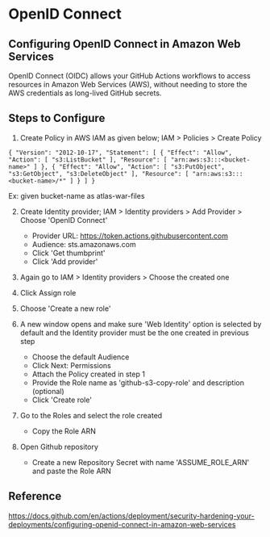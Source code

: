 # OpenID Connect

## Configuring OpenID Connect in Amazon Web Services

OpenID Connect (OIDC) allows your GitHub Actions workflows to access resources in Amazon Web Services (AWS), without needing to store the AWS credentials as long-lived GitHub secrets.

## Steps to Configure

1. Create Policy in AWS IAM as given below; IAM > Policies > Create Policy

`{ "Version": "2012-10-17", "Statement": [ { "Effect": "Allow", "Action": [ "s3:ListBucket" ], "Resource": [ "arn:aws:s3:::<bucket-name>" ] }, { "Effect": "Allow", "Action": [ "s3:PutObject", "s3:GetObject", "s3:DeleteObject" ], "Resource": [ "arn:aws:s3:::<bucket-name>/*" ] } ] }`

Ex: given bucket-name as atlas-war-files

2. Create Identity provider; IAM > Identity providers > Add Provider > Choose 'OpenID Connect'

   - Provider URL: https://token.actions.githubusercontent.com
   - Audience: sts.amazonaws.com
   - Click 'Get thumbprint'
   - Click 'Add provider'

3. Again go to IAM > Identity providers > Choose the created one

4. Click Assign role

5. Choose 'Create a new role'

6. A new window opens and make sure 'Web Identity' option is selected by default and the Identity provider must be the one created in previous step

   - Choose the default Audience
   - Click Next: Permissions
   - Attach the Policy created in step 1
   - Provide the Role name as 'github-s3-copy-role' and description (optional)
   - Click 'Create role'

7. Go to the Roles and select the role created

   - Copy the Role ARN

8. Open Github repository
   - Create a new Repository Secret with name 'ASSUME_ROLE_ARN' and paste the Role ARN

## Reference

https://docs.github.com/en/actions/deployment/security-hardening-your-deployments/configuring-openid-connect-in-amazon-web-services
